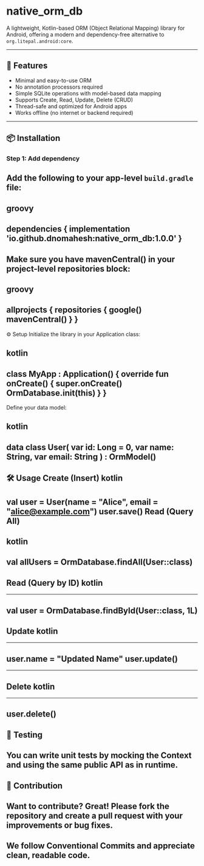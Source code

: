 # native_orm_db

A lightweight, Kotlin-based ORM (Object Relational Mapping) library for Android, offering a modern and dependency-free alternative to `org.litepal.android:core`.

---

## 🚀 Features

- Minimal and easy-to-use ORM
- No annotation processors required
- Simple SQLite operations with model-based data mapping
- Supports Create, Read, Update, Delete (CRUD)
- Thread-safe and optimized for Android apps
- Works offline (no internet or backend required)

---




## 📦 Installation

### Step 1: Add dependency

Add the following to your app-level `build.gradle` file:
---
groovy
---
dependencies {
    implementation 'io.github.dnomahesh:native_orm_db:1.0.0'
}
---

Make sure you have mavenCentral() in your project-level repositories block:
---

groovy
---
allprojects {
    repositories {
        google()
        mavenCentral()
    }
}
---

⚙️ Setup
Initialize the library in your Application class:

kotlin
---
class MyApp : Application() {
    override fun onCreate() {
        super.onCreate()
        OrmDatabase.init(this)
    }
}
---
Define your data model:

kotlin
---
data class User(
    var id: Long = 0,
    var name: String,
    var email: String
) : OrmModel()
---
🛠️ Usage
Create (Insert)
kotlin
---
val user = User(name = "Alice", email = "alice@example.com")
user.save()
Read (Query All)
---
kotlin
---
val allUsers = OrmDatabase.findAll(User::class)
---
Read (Query by ID)
kotlin
---
---
val user = OrmDatabase.findById(User::class, 1L)
---
Update
kotlin
---
---
user.name = "Updated Name"
user.update()
---
---
Delete
kotlin
---
---

user.delete()
---
🧪 Testing
---
You can write unit tests by mocking the Context and using the same public API as in runtime.
---

🙌 Contribution
---
Want to contribute? Great! Please fork the repository and create a pull request with your improvements or bug fixes.
---
We follow Conventional Commits and appreciate clean, readable code.
---